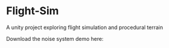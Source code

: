# Flight-Sim
A unity project exploring flight simulation and procedural terrain

Download the noise system demo here:
[](https://msunde137.itch.io/noise-project)
